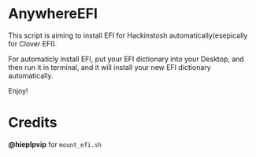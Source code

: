 # AnywhereEFI
This script is aiming to install EFI for  Hackinstosh automatically(esepically for Clover EFI).



For  automaticly   install EFI, put  your  EFI dictionary into  your  Desktop, and then  run  it  in  terminal, and it will  install your  new EFI  dictionary automatically.



Enjoy!



# Credits

 **@hieplpvip** for  `mount_efi.sh` 

